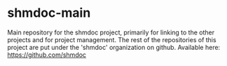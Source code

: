 # shmdoc-main
Main repository for the shmdoc project, primarily for linking to the other projects and for project management.
The rest of the repositories of this project are put under the 'shmdoc' organization on github. Available here:
https://github.com/shmdoc
